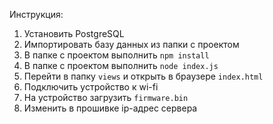 Инструкция:
1. Установить PostgreSQL
2. Импортировать базу данных из папки с проектом
3. В папке с проектом выполнить `npm install`
4. В папке с проектом выполнить `node index.js`
5. Перейти в папку `views` и открыть в браузере `index.html`
6. Подключить устройство к wi-fi
7. На устройство загрузить `firmware.bin`
8. Изменить в прошивке ip-адрес сервера